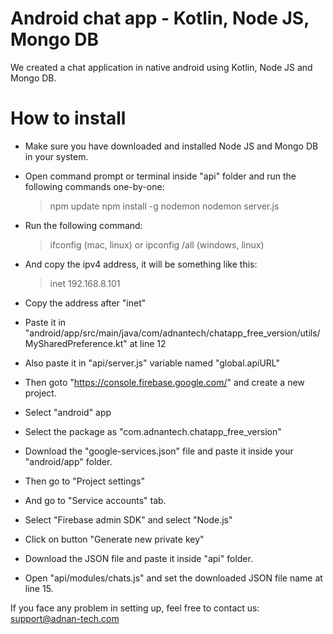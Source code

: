 
# Android chat app - Kotlin, Node JS, Mongo DB

We created a chat application in native android using Kotlin, Node JS and Mongo DB.

# How to install

- Make sure you have downloaded and installed Node JS and Mongo DB in your system.

- Open command prompt or terminal inside "api" folder and run the following commands one-by-one:
	> npm update
	> npm install -g nodemon
	> nodemon server.js

- Run the following command:
	> ifconfig (mac, linux)
	or
	> ipconfig /all (windows, linux)

- And copy the ipv4 address, it will be something like this:
	> inet 192.168.8.101

- Copy the address after "inet"

- Paste it in "android/app/src/main/java/com/adnantech/chatapp_free_version/utils/MySharedPreference.kt" at line 12

- Also paste it in "api/server.js" variable named "global.apiURL"

- Then goto "https://console.firebase.google.com/" and create a new project.
- Select "android" app
- Select the package as "com.adnantech.chatapp_free_version"
- Download the "google-services.json" file and paste it inside your "android/app" folder.
- Then go to "Project settings"
- And go to "Service accounts" tab.
- Select "Firebase admin SDK" and select "Node.js"
- Click on button "Generate new private key"
- Download the JSON file and paste it inside "api" folder.
- Open "api/modules/chats.js" and set the downloaded JSON file name at line 15.

If you face any problem in setting up, feel free to contact us: support@adnan-tech.com